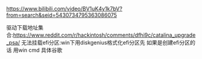 https://www.bilibili.com/video/BV1uK4y1k7bV?from=search&seid=5430734795363086075


驱动下载地址集合:https://www.reddit.com/r/hackintosh/comments/dfhi9c/catalina_upgrade_psa/
无法挂载efi分区:win下用diskgenius格式化efi分区先
如果是创建efi分区的话 用win cmd 具体谷歌
